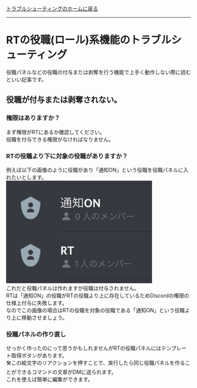 [トラブルシューティングのホームに戻る](/ja/trouble)
* * *
# RTの役職(ロール)系機能のトラブルシューティング
役職パネルなどの役職の付与または剥奪を行う機能で上手く動作しない際に読むといい記事です。

## 役職が付与または剥奪されない。
### 権限はありますか？
まず権限がRTにあるか確認してください。  
役職を付与できる権限がなければなりません。

### RTの役職より下に対象の役職がありますか？
例えば以下の画像のように役職があり「通知ON」という役職を役職パネルに入れたいとします。  
![通知ONが上にRTという役職が下にある様子の画像](/img/trouble/role.jpg)  
これだと役職パネルは作れますが役職は付与されません。  
RTは「通知ON」の役職がRTの役職より上に存在しているためDiscordの権限の仕様上付与に失敗します。  
なのでこの画像の場合はRTの役職を対象の役職である「通知ON」という役職より上に移動させましょう。

### 役職パネルの作り直し
せっかく作ったのにって思うかもしれませんがRTの役職パネルにはテンプレート取得ボタンがあります。  
🛠️この絵文字のリアクションを押すことで、実行したら同じ役職パネルを作ることができるコマンドの文章がDMに送られます。  
これを使えば簡単に編集ができます。